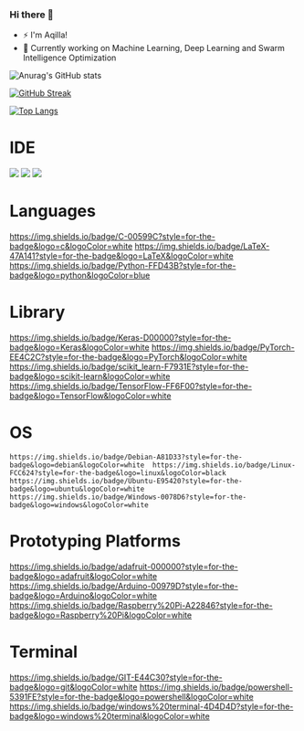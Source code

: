 ### Hi there 👋

- ⚡ I'm Aqilla!
- 🔭 Currently working on Machine Learning, Deep Learning and Swarm Intelligence Optimization

![Anurag's GitHub stats](https://github-readme-stats.vercel.app/api?username=aqillakhamis&show_icons=true&theme=vision-friendly-dark)

[![GitHub Streak](https://github-readme-streak-stats.herokuapp.com/?user=aqillakhamis&theme=chartreuse-dark)](https://git.io/streak-stats)

[![Top Langs](https://github-readme-stats.vercel.app/api/top-langs/?username=aqillakhamis&layout=compact&theme=chartreuse-dark)](https://github.com/anuraghazra/github-readme-stats)

# IDE 
![](https://img.shields.io/badge/Atom-66595C?style=for-the-badge&logo=Atom&logoColor=white) ![](https://img.shields.io/badge/Colab-F9AB00?style=for-the-badge&logo=googlecolab&color=525252) ![](https://img.shields.io/badge/Visual_Studio_Code-0078D4?style=for-the-badge&logo=visual%20studio%20code&logoColor=white)

# Languages
https://img.shields.io/badge/C-00599C?style=for-the-badge&logo=c&logoColor=white 	https://img.shields.io/badge/LaTeX-47A141?style=for-the-badge&logo=LaTeX&logoColor=white https://img.shields.io/badge/Python-FFD43B?style=for-the-badge&logo=python&logoColor=blue

# Library
https://img.shields.io/badge/Keras-D00000?style=for-the-badge&logo=Keras&logoColor=white https://img.shields.io/badge/PyTorch-EE4C2C?style=for-the-badge&logo=PyTorch&logoColor=white https://img.shields.io/badge/scikit_learn-F7931E?style=for-the-badge&logo=scikit-learn&logoColor=white https://img.shields.io/badge/TensorFlow-FF6F00?style=for-the-badge&logo=TensorFlow&logoColor=white

# OS
	https://img.shields.io/badge/Debian-A81D33?style=for-the-badge&logo=debian&logoColor=white 	https://img.shields.io/badge/Linux-FCC624?style=for-the-badge&logo=linux&logoColor=black https://img.shields.io/badge/Ubuntu-E95420?style=for-the-badge&logo=ubuntu&logoColor=white https://img.shields.io/badge/Windows-0078D6?style=for-the-badge&logo=windows&logoColor=white
  
# Prototyping Platforms
https://img.shields.io/badge/adafruit-000000?style=for-the-badge&logo=adafruit&logoColor=white https://img.shields.io/badge/Arduino-00979D?style=for-the-badge&logo=Arduino&logoColor=white https://img.shields.io/badge/Raspberry%20Pi-A22846?style=for-the-badge&logo=Raspberry%20Pi&logoColor=white

# Terminal
https://img.shields.io/badge/GIT-E44C30?style=for-the-badge&logo=git&logoColor=white https://img.shields.io/badge/powershell-5391FE?style=for-the-badge&logo=powershell&logoColor=white https://img.shields.io/badge/windows%20terminal-4D4D4D?style=for-the-badge&logo=windows%20terminal&logoColor=white


<!--
**aqillakhamis/aqillakhamis** is a ✨ _special_ ✨ repository because its `README.md` (this file) appears on your GitHub profile.

Here are some ideas to get you started:

- 🔭 I’m currently working on ...
- 🌱 I’m currently learning ...
- 👯 I’m looking to collaborate on ...
- 🤔 I’m looking for help with ...
- 💬 Ask me about ...
- 📫 How to reach me: ...
- 😄 Pronouns: ...
- ⚡ Fun fact: ...
-->
